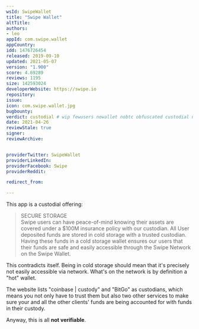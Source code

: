```yaml
---
wsId: SwipeWallet
title: "Swipe Wallet"
altTitle: 
authors:
- leo
appId: com.swipe.wallet
appCountry: 
idd: 1476726454
released: 2019-09-10
updated: 2021-05-07
version: "1.900"
score: 4.69289
reviews: 1195
size: 142593024
developerWebsite: https://swipe.io
repository: 
issue: 
icon: com.swipe.wallet.jpg
bugbounty: 
verdict: custodial # wip fewusers nowallet nobtc obfuscated custodial nosource nonverifiable reproducible bounty defunct
date: 2021-04-26
reviewStale: true
signer: 
reviewArchive:


providerTwitter: SwipeWallet
providerLinkedIn: 
providerFacebook: Swipe
providerReddit: 

redirect_from:

---
```


This app is a custodial offering:

> SECURE STORAGE<br>
  Swipe users can have peace-of-mind knowing their assets are covered under a
  $100M insurance policy with our custodian. All User deposited funds are stored
  in cold storage with a trusted custodian. Having these funds in a cold storage
  wallet ensures our users that their funds are safe and easily accessible
  through the Swipe Network on the Swipe Wallet.

This contradicts itself. Being in cold storage should mean that it's precisely
not easily accessible via network. What's on the network is by definition a
"hot" wallet.

The website lists "coinbase | custody" and "BitGo" as custodians, which means
you not only have to trust them but also two other services to make sure your
and all the other clients' funds are being accounted for with funds in their
custody.

Anyway, this is all **not verifiable**.
